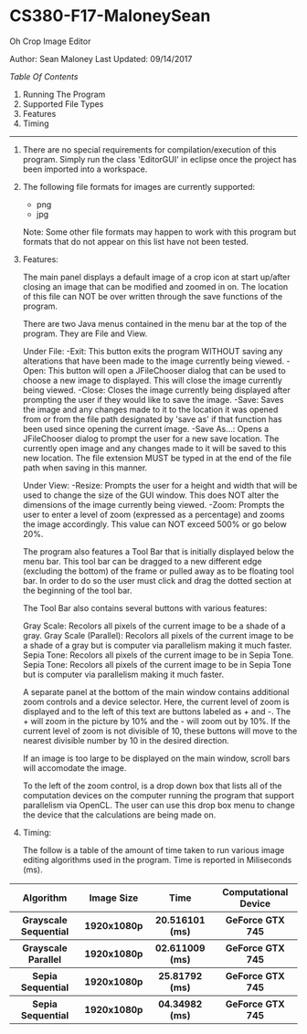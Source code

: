# CS380-F17-MaloneySean
Oh Crop Image Editor

Author: Sean Maloney
Last Updated: 09/14/2017


   *Table Of Contents*

1. Running The Program
2. Supported File Types
3. Features
4. Timing


**************************

1. There are no special requirements for compilation/execution of this program. Simply run the class 'EditorGUI' in eclipse
once the project has been imported into a workspace.

2. The following file formats for images are currently supported:
	- png
	- jpg
	
	Note: Some other file formats may happen to work with this program but formats that do not
	appear on this list have not been tested.

3. Features:

   The main panel displays a default image of a crop icon at start up/after closing an image that can be modified and zoomed in on. The location
   of this file can NOT be over written through the save functions of the program.
   
   There are two Java menus contained in the menu bar at the top of the program. They are File and View.
   
   Under File:
      -Exit: This button exits the program WITHOUT saving any alterations that have been made to the image currently being viewed.
      -Open: This button will open a JFileChooser dialog that can be used to choose a new image to displayed. This will close the image
      currently being viewed.
      -Close: Closes the image currently being displayed after prompting the user if they would like to save the image.
      -Save: Saves the image and any changes made to it to the location it was opened from or from the file path designated by 'save as' if
      that function has been used since opening the current image.
      -Save As...: Opens a JFileChooser dialog to prompt the user for a new save location. The currently open image and any changes made to it
      will be saved to this new location. The file extension MUST be typed in at the end of the file path when saving in this manner.
      
      
   Under View:
   	  -Resize: Prompts the user for a height and width that will be used to change the size of the GUI window. This does NOT alter the dimensions
   	  of the image currently being viewed.
   	  -Zoom: Prompts the user to enter a level of zoom (expressed as a percentage) and zooms the image accordingly. This value can NOT exceed 
   	  500% or go below 20%.
   	  
   The program also features a Tool Bar that is initially displayed below the menu bar. This tool bar can be dragged to a new different edge 
   (excluding the bottom) of the frame or pulled away as to be  floating tool bar. In order to do so the user must click and drag the dotted 
   section at the beginning of the tool bar.
   
   The Tool Bar also contains several buttons with various features:
   
   Gray Scale: Recolors all pixels of the current image to be a shade of a gray.
   Gray Scale (Parallel): Recolors all pixels of the current image to be a shade of a gray but is computer via parallelism making it much faster.
   Sepia Tone: Recolors all pixels of the current image to be in Sepia Tone.
   Sepia Tone: Recolors all pixels of the current image to be in Sepia Tone but is computer via parallelism making it much faster.
			  
         
   A separate panel at the bottom of the main window contains additional zoom controls and a device selector. Here, the current level of zoom is displayed and to the 
   left of this text are buttons labeled as + and -. The + will zoom in the picture by 10% and the - will zoom out by 10%. If the current level of
   zoom is not divisible of 10, these buttons will move to the nearest divisible number by 10 in the desired direction.
   
   If an image is too large to be displayed on the main window, scroll bars will accomodate the image.
   
   To the left of the zoom control, is a drop down box that lists all of the computation devices on the computer running the program that support parallelism via OpenCL. The user can use this drop box menu to change the device that the calculations are being made on.
  
4. Timing:

	The follow is a table of the amount of time taken to run various image editing algorithms used in the program. Time is reported in Miliseconds (ms).

<table style = "width50%">
	<tr>
		<th>Algorithm</th>
		<th>Image Size</th>
		<th>Time</th>
		<th>Computational Device</th>
	</tr>
	<tr>
		<th>Grayscale Sequential</th>
		<th>1920x1080p</th>
		<th>20.516101 (ms)</th>
		<th>GeForce GTX 745</th>
	</tr>
	<tr>
		<th>Grayscale Parallel</th>
		<th>1920x1080p</th>
		<th>02.611009 (ms)</th>
		<th>GeForce GTX 745</th>
	</tr>
	<tr>
		<th>Sepia Sequential</th>
		<th>1920x1080p</th>
		<th>25.81792 (ms)</th>
		<th>GeForce GTX 745</th>
	</tr>
	<tr>
		<th>Sepia Sequential</th>
		<th>1920x1080p</th>
		<th>04.34982 (ms)</th>
		<th>GeForce GTX 745</th>
	</tr>
</table>
	

